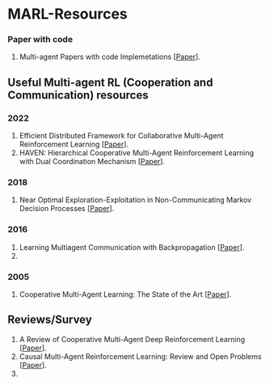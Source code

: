 # MARL-Resources
### Paper with code
1. Multi-agent Papers with code Implemetations [[Paper](https://paperswithcode.com/task/multi-agent-reinforcement-learning/latest)].

## Useful Multi-agent RL (Cooperation and Communication) resources 

### 2022
1. Efficient Distributed Framework for Collaborative Multi-Agent Reinforcement Learning [[Paper](https://arxiv.org/abs/2205.05248)].
2. HAVEN: Hierarchical Cooperative Multi-Agent Reinforcement Learning with Dual Coordination Mechanism [[Paper](https://arxiv.org/abs/2110.07246)].

### 2018
1. Near Optimal Exploration-Exploitation in Non-Communicating Markov Decision Processes [[Paper](https://core.ac.uk/display/162958554?source=2)].

### 2016
1. Learning Multiagent Communication with Backpropagation [[Paper](https://papers.nips.cc/paper/2016/hash/55b1927fdafef39c48e5b73b5d61ea60-Abstract.html)].
2. 


### 2005
1. Cooperative Multi-Agent Learning: The State of the Art [[Paper](https://link.springer.com/article/10.1007/s10458-005-2631-2)].

## Reviews/Survey
1. A Review of Cooperative Multi-Agent Deep Reinforcement Learning [[Paper](https://deepai.org/publication/a-review-of-cooperative-multi-agent-deep-reinforcement-learning)].
2. Causal Multi-Agent Reinforcement Learning: Review and Open Problems [[Paper](https://deepai.org/publication/causal-multi-agent-reinforcement-learning-review-and-open-problems)].
3. 

